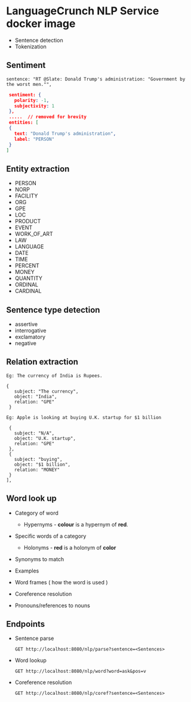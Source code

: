 # LanguageCrunch NLP Service docker image

- Sentence detection
- Tokenization


## Sentiment

`sentence: "RT @Slate: Donald Trump's administration: "Government by the worst men."",`
```json
 sentiment: {
   polarity: -1,
   subjectivity: 1
 },
 .....  // removed for brevity
 entities: [
 {
   text: "Donald Trump's administration",
   label: "PERSON"
 }
]
```

## Entity extraction

- PERSON
- NORP
- FACILITY
- ORG
- GPE
- LOC
- PRODUCT
- EVENT
- WORK_OF_ART
- LAW
- LANGUAGE
- DATE
- TIME
- PERCENT
- MONEY
- QUANTITY
- ORDINAL
- CARDINAL


## Sentence type detection
- assertive
- interrogative
- exclamatory
- negative

## Relation extraction


`Eg: The currency of India is Rupees.`
```
{
   subject: "The currency",
   object: "India",
   relation: "GPE"
 }
```


`Eg: Apple is looking at buying U.K. startup for $1 billion`
```[
 {
   subject: "N/A",
   object: "U.K. startup",
   relation: "GPE"
 },
 {
   subject: "buying",
   object: "$1 billion",
   relation: "MONEY"
 }
],

```


## Word look up

- Category of word 
  - Hypernyms - **colour** is a hypernym of **red**.
- Specific words of a category 
  - Holonyms - **red** is a holonym of **color**
- Synonyms to match
- Examples
- Word frames ( how the word is used )
 
- Coreference resolution
 - Pronouns/references to nouns
 
 
## Endpoints

- Sentence parse 

  `GET http://localhost:8080/nlp/parse?sentence=<Sentences>`
- Word lookup 

  `GET http://localhost:8080/nlp/word?word=ask&pos=v`

- Coreference resolution 

  `GET http://localhost:8080/nlp/coref?sentence=<Sentences>`